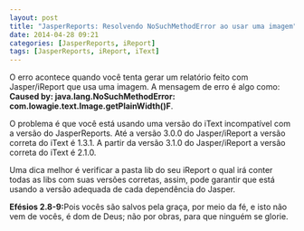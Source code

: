 ```yaml
---
layout: post
title: "JasperReports: Resolvendo NoSuchMethodError ao usar uma imagem"
date: 2014-04-28 09:21
categories: [JasperReports, iReport]
tags: [JasperReports, iReport, iText]
---
```


O erro acontece quando você tenta gerar um relatório feito com Jasper/iReport que usa uma imagem. A mensagem de erro é algo como: <strong>Caused by: java.lang.NoSuchMethodError: com.lowagie.text.Image.getPlainWidth()F</strong>.

<!-- more -->

O problema é que você está usando uma versão do iText incompatível com a versão do JasperReports. Até a versão 3.0.0 do Jasper/iReport a versão correta do iText é 1.3.1. A partir da versão 3.1.0 do Jasper/iReport a versão correta do iText é 2.1.0.

Uma dica melhor é verificar a pasta lib do seu iReport o qual irá conter todas as libs com suas versões corretas, assim, pode garantir que está usando a versão adequada de cada dependência do Jasper.

<strong>Efésios 2.8-9:</strong>Pois vocês são salvos pela graça, por meio da fé, e isto não vem de vocês, é dom de Deus; não por obras, para que ninguém se glorie.
